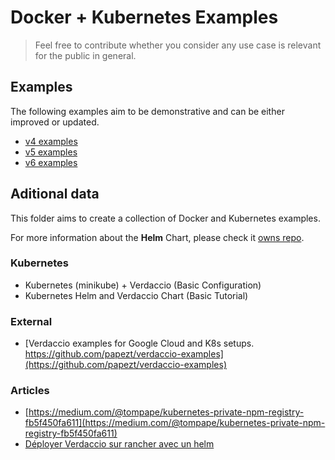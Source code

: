 # Docker + Kubernetes Examples

> Feel free to contribute whether you consider any use case is relevant for the public in general.

## Examples

The following examples aim to be demonstrative and can be either improved or updated.

- [v4 examples](v4/README.md)
- [v5 examples](v5/README.md)
- [v6 examples](v6/README.md)

## Aditional data

This folder aims to create a collection of Docker and Kubernetes examples.

For more information about the **Helm** Chart, please check it [owns repo](https://github.com/verdaccio/charts).
### Kubernetes

- Kubernetes (minikube) + Verdaccio (Basic Configuration)
- Kubernetes Helm and Verdaccio Chart (Basic Tutorial)

### External

- [Verdaccio examples for Google Cloud and K8s setups. https://github.com/papezt/verdaccio-examples](https://github.com/papezt/verdaccio-examples)

### Articles

- [https://medium.com/@tompape/kubernetes-private-npm-registry-fb5f450fa611](https://medium.com/@tompape/kubernetes-private-npm-registry-fb5f450fa611)
- [Déployer Verdaccio sur rancher avec un helm](https://tommygingras.com/deployer-verdaccio-sur-rancher-avec-un-helm/)
